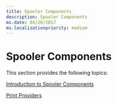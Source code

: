 ```yaml
---
title: Spooler Components
description: Spooler Components
ms.date: 04/20/2017
ms.localizationpriority: medium
---
```


# Spooler Components





This section provides the following topics:

[Introduction to Spooler Components](introduction-to-spooler-components.md)

[Print Providers](print-providers.md)

 

 




